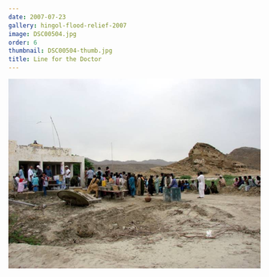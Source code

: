 ```yaml
---
date: 2007-07-23
gallery: hingol-flood-relief-2007
image: DSC00504.jpg
order: 6
thumbnail: DSC00504-thumb.jpg
title: Line for the Doctor
---
```


![Line for the Doctor](./DSC00504.jpg)